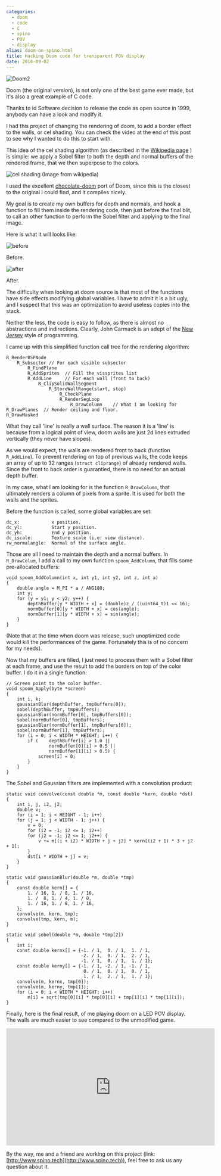 ```yaml
---
categories:
  - doom
  - code
  - C
  - spino
  - POV
  - display
alias: doom-on-spino.html
title: Hacking Doom code for transparent POV display
date: 2016-09-02
---
```



![Doom2](/imgs/doom-spino/doom-title.png)

Doom (the original version), is not only one of the best game ever made,
but it's also a great example of C code.

Thanks to id Software decision to release the code as open source in 1999,
anybody can have a look and modify it.

I had this project of changing the rendering of doom, to add a border
effect to the walls, or cel shading.  You can check the video at the
end of this post to see why I wanted to do this to start with.

This idea of the cel shading algorithm (as described in the [Wikipedia
page][cel shading] ) is simple: we apply a Sobel filter to both the
depth and normal buffers of the rendered frame, that we then superpose
to the colors.

![cel shading](/imgs/doom-spino/cel-shading.png)
(Image from wikipedia)

I used the excellent [chocolate-doom] port of Doom, since this is the closest
to the original I could find, and it compiles nicely.

[cel shading]: https://en.wikipedia.org/wiki/Cel_shading
[chocolate-doom]: https://www.chocolate-doom.org

My goal is to create my own buffers for depth and normals, and hook a
function to fill them inside the rendering code, then just before the final
blit, to call an other function to perform the Sobel filter and applying to
the final image.

Here is what it will looks like:

![before](/imgs/doom-spino/before.png)

Before.

![after](/imgs/doom-spino/after.png)

After.

The difficulty when looking at doom source is that most of the functions
have side effects modifying global variables.  I have to admit it is a bit
ugly, and I suspect that this was an optimization to avoid useless copies
into the stack.

Neither the less, the code is easy to follow, as there is almost no
abstractions and indirections.  Clearly, John Carmack is an adept of the [New
Jersey][worse is better] style of programming.

[worse is better]: https://en.wikipedia.org/wiki/Worse_is_better

I came up with this simplified function call tree for the rendering algorithm:

    R_RenderBSPNode
        R_Subsector // For each visible subsector
            R_FindPlane
            R_AddSprites  // Fill the vissprites list
            R_AddLine     // For each wall (front to back)
                R_ClipSolidWallSegment
                    R_StoreWallRange(start, stop)
                        R_CheckPlane
                        R_RenderSegLoop
                            R_DrawColumn    // What I am looking for
    R_DrawPlanes  // Render ceiling and floor.
    R_DrawMasked

What they call 'line' is really a wall surface.  The reason it is a 'line' is
because from a logical point of view, doom walls are just 2d lines extruded
vertically (they never have slopes).

As we would expect, the walls are rendered front to back (function
`R_AddLine`).  To prevent rendering on top of previous walls, the code
keeps an array of up to 32 ranges (`struct cliprange`) of already rendered
walls.  Since the front to back order is guarantied, there is no need for
an actual depth buffer.

In my case, what I am looking for is the function `R_DrawColumn`, that
ultimately renders a column of pixels from a sprite.  It is used for both the
walls and the sprites.

Before the function is called, some global variables are set:

    dc_x:            x position.
    dc_yl:           Start y position.
    dc_yh:           End y position.
    dc_iscale:       Texture scale (i.e: view distance).
    rw_normalangle:  Normal of the surface angle.

Those are all I need to maintain the depth and a normal buffers.
In `R_DrawColum`, I add a call to my own function `spoom_AddColumn`, that
fills some pre-allocated buffers:

    void spoom_AddColumn(int x, int y1, int y2, int z, int a)
    {
        double angle = M_PI * a / ANG180;
        int y;
        for (y = y1; y < y2; y++) {
            depthBuffer[y * WIDTH + x] = (double)z / ((uint64_t)1 << 16);
            normBuffer[0][y * WIDTH + x] = cos(angle);
            normBuffer[1][y * WIDTH + x] = sin(angle);
        }
    }

(Note that at the time when doom was release, such unoptimized code would kill
the performances of the game.  Fortunately this is of no concern for my needs).

Now that my buffers are filled, I just need to process them with a Sobel
filter at each frame, and use the result to add the borders on top of the
color buffer.  I do it in a single function:

    // Screen point to the color buffer.
    void spoom_Apply(byte *screen)
    {
        int i, k;
        gaussianBlur(depthBuffer, tmpBuffers[0]);
        sobel(depthBuffer, tmpBuffers);
        gaussianBlur(normBuffer[0], tmpBuffers[0]);
        sobel(normBuffer[0], tmpBuffers);
        gaussianBlur(normBuffer[1], tmpBuffers[0]);
        sobel(normBuffer[1], tmpBuffers);
        for (i = 0; i < WIDTH * HEIGHT; i++) {
            if (    depthBuffer[i] > 1.0 ||
                    normBuffer[0][i] > 0.5 ||
                    normBuffer[1][i] > 0.5) {
                screen[i] = 0;
            }
        }
    }

The Sobel and Gaussian filters are implemented with a convolution product:

    static void convolve(const double *m, const double *kern, double *dst)
    {
        int i, j, i2, j2;
        double v;
        for (i = 1; i < HEIGHT - 1; i++)
        for (j = 1; j < WIDTH - 1; j++) {
            v = 0;
            for (i2 = -1; i2 <= 1; i2++)
            for (j2 = -1; j2 <= 1; j2++) {
                v += m[(i + i2) * WIDTH + j + j2] * kern[(i2 + 1) * 3 + j2 + 1];
            }
            dst[i * WIDTH + j] = v;
        }
    }

    static void gaussianBlur(double *m, double *tmp)
    {
        const double kern[] = {
            1. / 16, 1. / 8, 1. / 16,
            1. /  8, 1. / 4, 1. / 8,
            1. / 16, 1. / 8, 1. / 16,
        };
        convolve(m, kern, tmp);
        convolve(tmp, kern, m);
    }

    static void sobel(double *m, double *tmp[2])
    {
        int i;
        const double kernx[] = {-1. / 1,  0. / 1,  1. / 1,
                                -2. / 1,  0. / 1,  2. / 1,
                                -1. / 1,  0. / 1,  1. / 1};
        const double kerny[] = {-1. / 1, -2. / 1, -1. / 1,
                                 0. / 1,  0. / 1,  0. / 1,
                                 1. / 1,  2. / 1,  1. / 1};
        convolve(m, kernx, tmp[0]);
        convolve(m, kerny, tmp[1]);
        for (i = 0; i < WIDTH * HEIGHT; i++)
            m[i] = sqrt(tmp[0][i] * tmp[0][i] + tmp[1][i] * tmp[1][i]);
    }

Finally, here is the final result, of me playing doom on a LED POV display.
The walls are much easier to see compared to the unmodified game.

<iframe width="560" height="315"
        src="https://www.youtube.com/embed/CtXzWXebjoM"
        frameborder="0" allowfullscreen=""></iframe>

By the way, me and a friend are working on this project (link:
[http://www.spino.tech](http://www.spino.tech)), feel free to ask us any
question about it.
